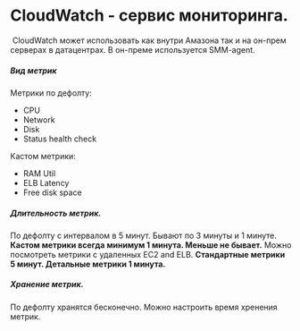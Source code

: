# CloudWatch - сервис мониторинга.
 CloudWatch может использовать как внутри Амазона так и на он-прем серверах в датацентрах. В он-преме используется SMM-agent.
##### Вид метрик
Метрики по дефолту:
- CPU
- Network
- Disk
- Status health check

Кастом метрики:
- RAM Util
- ELB Latency
- Free disk space

##### Длительность метрик.
По дефолту с интервалом в 5 минут. Бывают по 3 минуты и 1 минуте. **Кастом метрики всегда минимум 1 минута. Меньше не бывает.** Можно посмотреть метрики с удаленных EC2 and ELB. 
**Стандартные метрики 5 минут. Детальные метрики 1 минута.**

##### Хранение метрик.
По дефолту хранятся бесконечно. Можно настроить время хренения метрик.